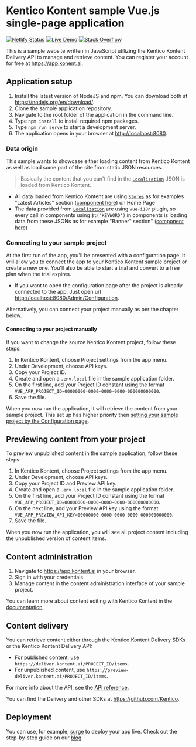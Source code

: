 # Kentico Kontent sample Vue.js single-page application

[![Netlify Status](https://api.netlify.com/api/v1/badges/cb6d3394-1ee9-491d-949f-8e9d4740ff36/deploy-status)](https://app.netlify.com/sites/kontent-sample-app-vue/deploys)
[![Live Demo](https://img.shields.io/badge/live-demo-brightgreen.svg)](https://kontent-sample-app-vue.netlify.app/)
[![Stack Overflow](https://img.shields.io/badge/Stack%20Overflow-ASK%20NOW-FE7A16.svg?logo=stackoverflow&logoColor=white)](https://stackoverflow.com/tags/kentico-kontent)

This is a sample website written in JavaScript utilizing the Kentico Kontent Delivery API to manage and retrieve content. You can register your account for free at <https://app.konent.ai>.

## Application setup

1. Install the latest version of NodeJS and npm. You can download both at <https://nodejs.org/en/download/>.
2. Clone the sample application repository.
3. Navigate to the root folder of the application in the command line.
4. Type `npm install` to install required npm packages.
5. Type `npm run serve` to start a development server.
6. The application opens in your browser at <http://localhost:8080>.

### Data origin

This sample wants to showcase either loading content from Kentico Kontent as well as load some part of the site from static JSON resources.

> Basically the content that you can't find in the [`Localization`](https://github.com/Kentico/kontent-sample-app-vue/tree/master/src/Localization) JSON is loaded from Kentico Kontent.

* All data loaded from Kentico Kontent are using [`Stores`](https://github.com/Kentico/kontent-sample-app-vue/tree/master/src/Stores) as for examples "Latest Articles" section ([component here](https://github.com/Kentico/kontent-sample-app-vue/blob/master/src/components/LatestArticles.vue#L111)) on Home Page 
* The data provided from [`Localization`](https://github.com/Kentico/kontent-sample-app-vue/tree/master/src/Localization) are using `vue-i18n` plugin, so every call in components using `$t('KEYWORD')` in components is loading data from these JSONs as for example "Banner" section" ([component here](https://github.com/Kentico/kontent-sample-app-vue/blob/master/src/components/Banner.vue#L6))

### Connecting to your sample project

At the first run of the app, you'll be presented with a configuration page. It will allow you to connect the app to your Kentico Kontent sample project or create a new one. You'll also be able to start a trial and convert to a free plan when the trial expires.

* If you want to open the configuration page after the project is already connected to the app. Just open url <http://localhost:8080/Admin/Configuration>.

Alternatively, you can connect your project manually as per the chapter below.

#### Connecting to your project manually

If you want to change the source Kentico Kontent project, follow these steps:

1. In Kentico Kontent, choose Project settings from the app menu.
2. Under Development, choose API keys.
3. Copy your Project ID.
4. Create and open a `.env.local` file in the sample application folder.
5. On the first line, add your Project ID constant using the format `VUE_APP_PROJECT_ID=00000000-0000-0000-0000-000000000000`.
6. Save the file.

When you now run the application, it will retrieve the content from your sample project. This set up has higher priority then [setting your sample project by the Configuration page](#connecting-to-your-sample-project).

## Previewing content from your project

To preview unpublished content in the sample application, follow these steps:

1. In Kentico Kontent, choose Project settings from the app menu.
2. Under Development, choose API keys.
3. Copy your Project ID and Preview API key.
4. Create and open a `.env.local` file in the sample application folder.
5. On the first line, add your Project ID constant using the format `VUE_APP_PROJECT_ID=00000000-0000-0000-0000-000000000000`.
6. On the next line, add your Preview API key using the format `VUE_APP_PREVIEW_API_KEY=00000000-0000-0000-0000-000000000000`.
7. Save the file.

When you now run the application, you will see all project content including the unpublished version of content items.

## Content administration

1. Navigate to <https://app.kontent.ai> in your browser.
2. Sign in with your credentials.
3. Manage content in the content administration interface of your sample project.

You can learn more about content editing with Kentico Kontent in the [documentation](https://docs.kontent.ai/).

## Content delivery

You can retrieve content either through the Kentico Kontent Delivery SDKs or the Kentico Kontent Delivery API:

* For published content, use `https://deliver.kontent.ai/PROJECT_ID/items`.
* For unpublished content, use `https://preview-deliver.kontent.ai/PROJECT_ID/items`.

For more info about the API, see the [API reference](https://developer.kenticocloud.com/reference).

You can find the Delivery and other SDKs at <https://github.com/Kentico>.

## Deployment

You can use, for example, [surge](http://surge.sh/) to deploy your app live. Check out the step-by-step guide on our [blog](https://kontent.ai/blog/3-steps-to-rapidly-deploy-headless-single-page-app).

